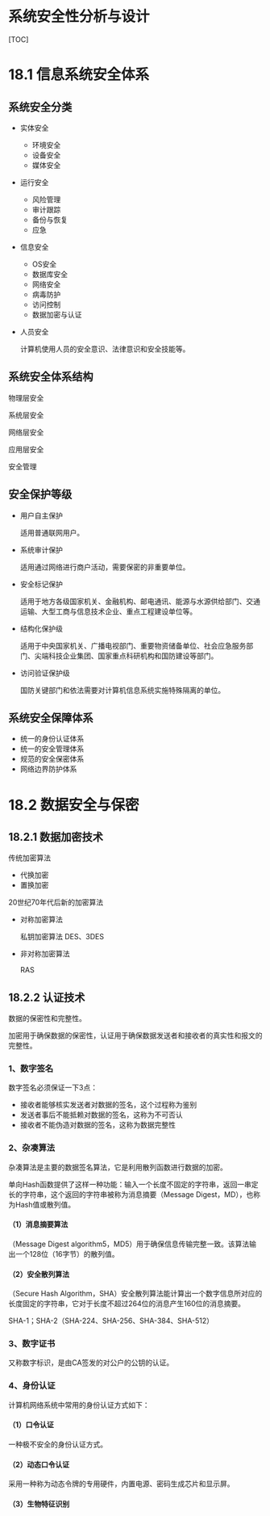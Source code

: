 # 系统安全性分析与设计

[TOC]

# 18.1 信息系统安全体系

## 系统安全分类

- 实体安全

  - 环境安全
  - 设备安全
  - 媒体安全

- 运行安全

  - 风险管理
  - 审计跟踪
  - 备份与恢复
  - 应急

- 信息安全

  - OS安全
  - 数据库安全
  - 网络安全
  - 病毒防护
  - 访问控制
  - 数据加密与认证

- 人员安全

  计算机使用人员的安全意识、法律意识和安全技能等。

## 系统安全体系结构

物理层安全

系统层安全

网络层安全

应用层安全

安全管理

## 安全保护等级

- 用户自主保护

  适用普通联网用户。

- 系统审计保护

  适用通过网络进行商户活动，需要保密的非重要单位。

- 安全标记保护

  适用于地方各级国家机关、金融机构、邮电通讯、能源与水源供给部门、交通运输、大型工商与信息技术企业、重点工程建设单位等。

- 结构化保护级

  适用于中央国家机关、广播电视部门、重要物资储备单位、社会应急服务部门、尖端科技企业集团、国家重点科研机构和国防建设等部门。

- 访问验证保护级

  国防关键部门和依法需要对计算机信息系统实施特殊隔离的单位。

## 系统安全保障体系

- 统一的身份认证体系
- 统一的安全管理体系
- 规范的安全保密体系
- 网络边界防护体系

# 18.2 数据安全与保密

## 18.2.1 数据加密技术

传统加密算法

- 代换加密
- 置换加密

20世纪70年代后新的加密算法

- 对称加密算法

  私钥加密算法 DES、3DES

- 非对称加密算法

  RAS

## 18.2.2 认证技术

数据的保密性和完整性。

加密用于确保数据的保密性，认证用于确保数据发送者和接收者的真实性和报文的完整性。

### 1、数字签名

数字签名必须保证一下3点：

- 接收者能够核实发送者对数据的签名，这个过程称为鉴别
- 发送者事后不能抵赖对数据的签名，这称为不可否认
- 接收者不能伪造对数据的签名，这称为数据完整性

### 2、杂凑算法

杂凑算法是主要的数据签名算法，它是利用散列函数进行数据的加密。

单向Hash函数提供了这样一种功能：输入一个长度不固定的字符串，返回一串定长的字符串，这个返回的字符串被称为消息摘要（Message Digest，MD），也称为Hash值或散列值。

#### （1）消息摘要算法

（Message Digest algorithm5，MD5）用于确保信息传输完整一致。该算法输出一个128位（16字节）的散列值。

#### （2）安全散列算法

（Secure Hash Algorithm，SHA）安全散列算法能计算出一个数字信息所对应的长度固定的字符串，它对于长度不超过264位的消息产生160位的消息摘要。

SHA-1；SHA-2（SHA-224、SHA-256、SHA-384、SHA-512）

### 3、数字证书

又称数字标识，是由CA签发的对公户的公钥的认证。

### 4、身份认证

计算机网络系统中常用的身份认证方式如下：

#### （1）口令认证

一种极不安全的身份认证方式。

#### （2）动态口令认证

采用一种称为动态令牌的专用硬件，内置电源、密码生成芯片和显示屏。

#### （3）生物特征识别